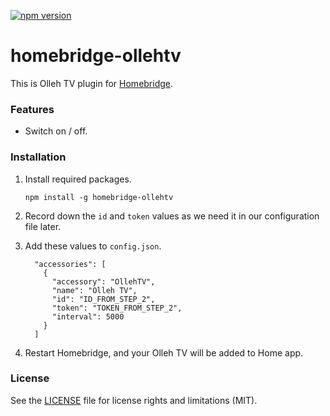 [![npm version](https://badge.fury.io/js/homebridge-ollehtv.svg)](https://badge.fury.io/js/homebridge-ollehtv)

# homebridge-ollehtv

This is Olleh TV plugin for [Homebridge](https://github.com/nfarina/homebridge). 



### Features

* Switch on / off.



### Installation

1. Install required packages.

   ```
   npm install -g homebridge-ollehtv
   ```

2. Record down the `id` and `token` values as we need it in our configuration file later.

3. Add these values to `config.json`.

    ```
      "accessories": [
        {
          "accessory": "OllehTV",
          "name": "Olleh TV",
          "id": "ID_FROM_STEP_2",
          "token": "TOKEN_FROM_STEP_2",
          "interval": 5000
        }
      ]
    ```

4. Restart Homebridge, and your Olleh TV will be added to Home app.



### License

See the [LICENSE](https://github.com/clauzewitz/homebridge-ollehtv/blob/master/LICENSE.md) file for license rights and limitations (MIT).